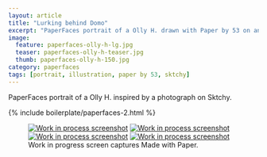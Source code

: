 ```yaml
---
layout: article
title: "Lurking behind Domo"
excerpt: "PaperFaces portrait of a Olly H. drawn with Paper by 53 on an iPad."
image: 
  feature: paperfaces-olly-h-lg.jpg
  teaser: paperfaces-olly-h-teaser.jpg
  thumb: paperfaces-olly-h-150.jpg
category: paperfaces
tags: [portrait, illustration, paper by 53, sktchy]
---
```


PaperFaces portrait of a Olly H. inspired by a photograph on Sktchy.

{% include boilerplate/paperfaces-2.html %}

<figure class="third">
	<a href="{{ site.url }}/images/paperfaces-olly-h-process-1-lg.jpg"><img src="{{ site.url }}/images/paperfaces-olly-h-process-1-600.jpg" alt="Work in process screenshot"></a>
	<a href="{{ site.url }}/images/paperfaces-olly-h-process-2-lg.jpg"><img src="{{ site.url }}/images/paperfaces-olly-h-process-2-600.jpg" alt="Work in process screenshot"></a>
	<a href="{{ site.url }}/images/paperfaces-olly-h-process-3-lg.jpg"><img src="{{ site.url }}/images/paperfaces-olly-h-process-3-600.jpg" alt="Work in process screenshot"></a>
	<a href="{{ site.url }}/images/paperfaces-olly-h-process-4-lg.jpg"><img src="{{ site.url }}/images/paperfaces-olly-h-process-4-600.jpg" alt="Work in process screenshot"></a>
	<figcaption>Work in progress screen captures Made with Paper.</figcaption>
</figure>
